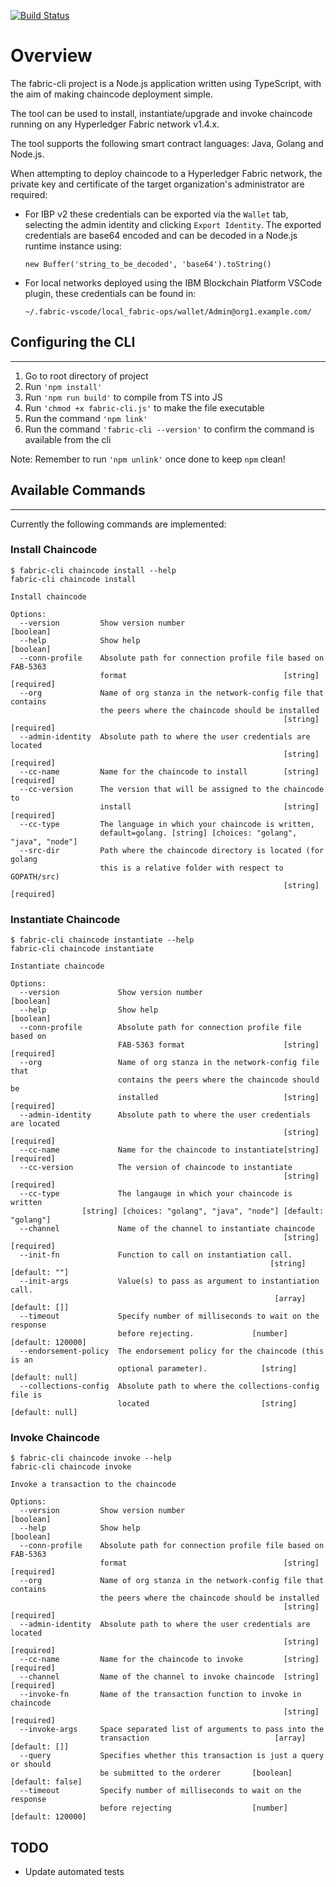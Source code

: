 [![Build Status](https://travis-ci.org/IBM-Blockchain-Starter-Kit/fabric-cli.svg?branch=master)](https://travis-ci.org/IBM-Blockchain-Starter-Kit/fabric-cli)

# Overview
The fabric-cli project is a Node.js application written using TypeScript, with the aim of making chaincode deployment simple.

The tool can be used to install, instantiate/upgrade and invoke chaincode running on any Hyperledger Fabric network v1.4.x.

The tool supports the following smart contract languages: Java, Golang and Node.js.

When attempting to deploy chaincode to a Hyperledger Fabric network, the private key and certificate of the target organization's administrator are required:
- For IBP v2 these credentials can be exported via the `Wallet` tab, selecting the admin identity and clicking `Export Identity`. The exported credentials are base64 encoded and can be decoded in a Node.js runtime instance using:

      new Buffer('string_to_be_decoded', 'base64').toString()
- For local networks deployed using the IBM Blockchain Platform VSCode plugin, these credentials can be found in:
  
      ~/.fabric-vscode/local_fabric-ops/wallet/Admin@org1.example.com/

## Configuring the CLI
---

1. Go to root directory of project
2. Run `'npm install'`
3. Run `'npm run build'` to compile from TS into JS
4. Run `'chmod +x fabric-cli.js'` to make the file executable
5. Run the command `'npm link'`
6. Run the command `'fabric-cli --version'` to confirm the command is available from the cli
   
Note: Remember to run `'npm unlink'` once done to keep `npm` clean!

## Available Commands
---

Currently the following commands are implemented:

### Install Chaincode

```
$ fabric-cli chaincode install --help
fabric-cli chaincode install

Install chaincode

Options:
  --version         Show version number                                [boolean]
  --help            Show help                                          [boolean]
  --conn-profile    Absolute path for connection profile file based on  FAB-5363
                    format                                   [string] [required]
  --org             Name of org stanza in the network-config file that contains
                    the peers where the chaincode should be installed
                                                             [string] [required]
  --admin-identity  Absolute path to where the user credentials are located
                                                             [string] [required]
  --cc-name         Name for the chaincode to install        [string] [required]
  --cc-version      The version that will be assigned to the chaincode to
                    install                                  [string] [required]
  --cc-type         The language in which your chaincode is written,
                    default=golang. [string] [choices: "golang", "java", "node"]
  --src-dir         Path where the chaincode directory is located (for golang
                    this is a relative folder with respect to GOPATH/src)
                                                             [string] [required]
```

### Instantiate Chaincode

```
$ fabric-cli chaincode instantiate --help
fabric-cli chaincode instantiate

Instantiate chaincode

Options:
  --version             Show version number                            [boolean]
  --help                Show help                                      [boolean]
  --conn-profile        Absolute path for connection profile file based on
                        FAB-5363 format                      [string] [required]
  --org                 Name of org stanza in the network-config file that
                        contains the peers where the chaincode should be
                        installed                            [string] [required]
  --admin-identity      Absolute path to where the user credentials are located
                                                             [string] [required]
  --cc-name             Name for the chaincode to instantiate[string] [required]
  --cc-version          The version of chaincode to instantiate
                                                             [string] [required]
  --cc-type             The langauge in which your chaincode is written
                [string] [choices: "golang", "java", "node"] [default: "golang"]
  --channel             Name of the channel to instantiate chaincode
                                                             [string] [required]
  --init-fn             Function to call on instantiation call.
                                                          [string] [default: ""]
  --init-args           Value(s) to pass as argument to instantiation call.
                                                           [array] [default: []]
  --timeout             Specify number of milliseconds to wait on the response
                        before rejecting.             [number] [default: 120000]
  --endorsement-policy  The endorsement policy for the chaincode (this is an
                        optional parameter).            [string] [default: null]
  --collections-config  Absolute path to where the collections-config file is
                        located                         [string] [default: null]
```

### Invoke Chaincode

```
$ fabric-cli chaincode invoke --help
fabric-cli chaincode invoke

Invoke a transaction to the chaincode

Options:
  --version         Show version number                                [boolean]
  --help            Show help                                          [boolean]
  --conn-profile    Absolute path for connection profile file based on  FAB-5363
                    format                                   [string] [required]
  --org             Name of org stanza in the network-config file that contains
                    the peers where the chaincode should be installed
                                                             [string] [required]
  --admin-identity  Absolute path to where the user credentials are located
                                                             [string] [required]
  --cc-name         Name for the chaincode to invoke         [string] [required]
  --channel         Name of the channel to invoke chaincode  [string] [required]
  --invoke-fn       Name of the transaction function to invoke in chaincode
                                                             [string] [required]
  --invoke-args     Space separated list of arguments to pass into the
                    transaction                            [array] [default: []]
  --query           Specifies whether this transaction is just a query or should
                    be submitted to the orderer       [boolean] [default: false]
  --timeout         Specify number of milliseconds to wait on the response
                    before rejecting                  [number] [default: 120000]
```

## TODO
- Update automated tests
